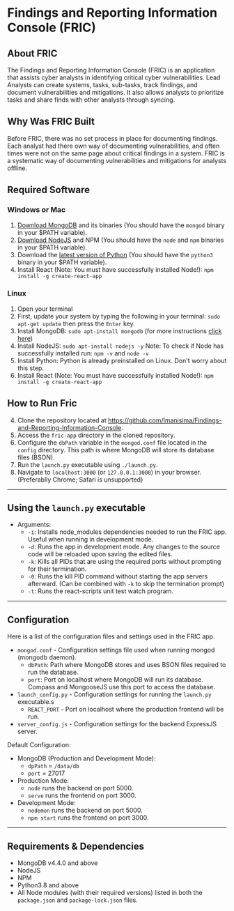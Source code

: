 # Findings and Reporting Information Console (FRIC)

## About FRIC
The Findings and Reporting Information Console (FRIC) is an application that assists cyber analysts in identifying critical cyber vulnerabilities. Lead Analysts can create systems, tasks, sub-tasks, track findings, and document vulnerabilities and mitigations. It also allows analysts to prioritize tasks and share finds with other analysts through syncing.

## Why Was FRIC Built
Before FRIC, there was no set process in place for documenting findings. Each analyst had there own way of documenting vulnerabilities, and often times were not on the same page about critical findings in a system. FRIC is a systematic way of documenting vulnerabilities and mitigations for analysts offline.

## Required Software

### Windows or Mac
1. [Download MongoDB](https://www.mongodb.com/developer-tools) and its binaries (You should have the `mongod` binary in your $PATH variable).
2. [Download NodeJS](https://nodejs.org/en/download/) and NPM (You should have the `node` and `npm` binaries in your $PATH variable).
3. Download the [latest version of Python](https://www.python.org/downloads/release/python-390/) (You should have the `python3` binary in your $PATH variable).
4. Install React (Note: You must have successfully installed Node!):
``` npm install -g create-react-app ```


### Linux
1. Open your terminal
2. First, update your system by typing the following in your terminal: ``` sudo apt-get update ``` then press the ``` Enter ``` key.
3. Install  MongoDB: ``` sudo apt-install mongodb ``` (for more instructions [click here](https://www.digitalocean.com/community/tutorials/how-to-install-mongodb-on-ubuntu-18-04-source))
4. Install NodeJS: ``` sudo apt-install nodejs -y ```
Note: To check if Node has successfully installed run: ``` npm -v ``` and ```node -v```
5. Install Python: Python is already preinstalled on Linux. Don't worry about this step.
6. Install React (Note: You must have successfully installed Node!):
``` npm install -g create-react-app ```


## How to Run Fric
4. Clone the repository located at <https://github.com/Imanisima/Findings-and-Reporting-Information-Console>.
5. Access the `fric-app` directory in the cloned repository.
6. Configure the `dbPath` variable in the `mongod.conf` file located in the `config` directory. This path is where MongoDB will store its database files (BSON).
7. Run the `launch.py` executable using ```./launch.py```.
8. Navigate to `localhost:3000` (or `127.0.0.1:3000`) in your browser. (Preferablly Chrome; Safari is unsupported)

---

## Using the `launch.py` executable

- Arguments:
  - `-i`: Installs node_modules dependencies needed to run the FRIC app. Useful when running in development mode.
  - `-d`: Runs the app in development mode. Any changes to the source code will be reloaded upon saving the edited files.
  - `-k`: Kills all PIDs that are using the required ports without prompting for their termination.
  - `-0`: Runs the kill PID command without starting the app servers afterward. (Can be combined with `-k` to skip the termination prompt)
  - `-t`: Runs the react-scripts unit test watch program.

---

## Configuration

Here is a list of the configuration files and settings used in the FRIC app.

- `mongod.conf` - Configuration settings file used when running mongod (mongodb daemon).
  - `dbPath`: Path where MongoDB stores and uses BSON files required to run the database.
  - `port`: Port on localhost where MongoDB will run its database. Compass and MongooseJS use this port to access the database.
- `launch_config.py` - Configuration settings for running the `launch.py` executable.s
  - `REACT_PORT` - Port on localhost where the production frontend will be run.
- `server_config.js` - Configuration settings for the backend ExpressJS server.

Default Configuration:

- MongoDB (Production and Development Mode):
  - `dpPath` = `/data/db`
  - `port` = 27017
- Production Mode:
  - `node` runs the backend on port 5000.
  - `serve` runs the frontend on port 3000.
- Development Mode:
  - `nodemon` runs the backend on port 5000.
  - `npm start` runs the frontend on port 3000.

---

## Requirements & Dependencies

- MongoDB v4.4.0 and above
- NodeJS
- NPM
- Python3.8 and above
- All Node modules (with their required versions) listed in both the `package.json` and `package-lock.json` files.